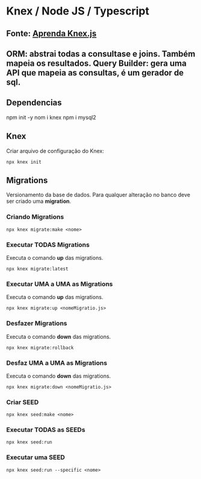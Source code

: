 # Knex / Node JS / Typescript
Fonte: [Aprenda Knex.js](https://www.youtube.com/playlist?list=PLbIBj8vQhvm1Qd_APMoozlwHDczjqQaUF)
---


**ORM**: abstrai todas a consultase e joins. Também mapeia os resultados.
**Query Builder**: gera uma API que mapeia as consultas, é um gerador de sql.
---

## Dependencias
npm init -y
nom i knex
npm i mysql2

## Knex
Criar arquivo de configuração do Knex:
```
npx knex init
```

## Migrations
Versionamento da base de dados.
Para qualquer alteração no banco deve ser criado uma **migration**.

### Criando Migrations
```
npx knex migrate:make <nome>
```

### Executar TODAS Migrations
Executa o comando **up** das migrations.
```
npx knex migrate:latest
```

### Executar UMA a UMA as Migrations
Executa o comando **up** das migrations.
```
npx knex migrate:up <nomeMigratio.js>
```

### Desfazer Migrations
Executa o comando **down** das migrations.
```
npx knex migrate:rollback
```

### Desfaz UMA a UMA as Migrations
Executa o comando **down** das migrations.
```
npx knex migrate:down <nomeMigratio.js>
```

### Criar SEED
```
npx knex seed:make <nome>
```

### Executar TODAS as SEEDs
```
npx knex seed:run
```

### Executar uma SEED
```
npx knex seed:run --specific <nome>
```

